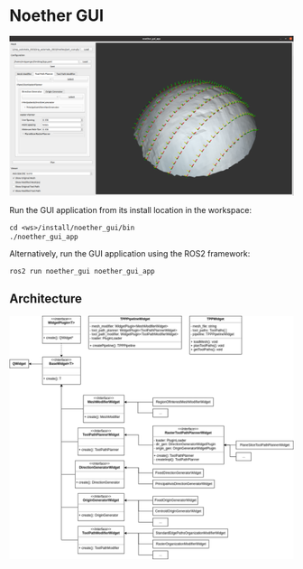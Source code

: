 # Noether GUI

![GUI](../docs/gui.png)

Run the GUI application from its install location in the workspace:
```
cd <ws>/install/noether_gui/bin
./noether_gui_app
```

Alternatively, run the GUI application using the ROS2 framework:

```
ros2 run noether_gui noether_gui_app
```

## Architecture

![](../docs/architecture_gui.png)
